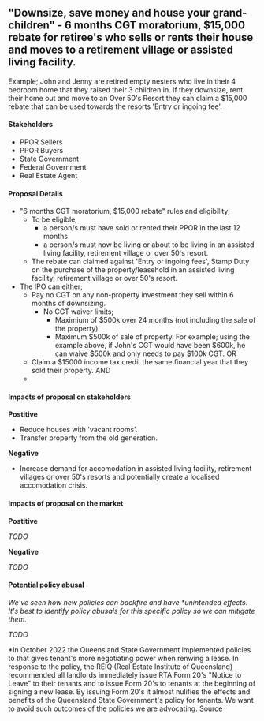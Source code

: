 ## "Downsize, save money and house your grand-children" - 6 months CGT moratorium, $15,000 rebate for retiree's who sells or rents their house and moves to a retirement village or assisted living facility.


Example; John and Jenny are retired empty nesters who live in their 4 bedroom home that they raised their 3 children in. If they downsize, rent their home out and move to an Over 50's Resort they can claim a $15,000 rebate that can be used towards the resorts 'Entry or ingoing fee'.


#### Stakeholders

- PPOR Sellers
- PPOR Buyers
- State Government
- Federal Government
- Real Estate Agent


#### Proposal Details

- "6 months CGT moratorium, $15,000 rebate" rules and eligibility;
	- To be eligible, 
		- a person/s must have sold or rented their PPOR in the last 12 months
		- a person/s must now be living or about to be living in an assisted living facility, retirement village or over 50's resort.
	- The rebate can claimed against 'Entry or ingoing fees', Stamp Duty on the purchase of the property/leasehold in an assisted living facility, retirement village or over 50's resort.
- The IPO can either;
    - Pay no CGT on any non-property investment they sell within 6 months of downsizing.
        - No CGT waiver limits;
            - Maximium of $500k over 24 months (not including the sale of the property)
            - Maximum $500k of sale of property. For example; using the example above, if John's CGT would have been $600k, he can waive $500k and only needs to pay $100k CGT.
    OR
    - Claim a $15000 income tax credit the same financial year that they sold their property.
    AND
    - 

#### Impacts of proposal on stakeholders

**Postitive**

- Reduce houses with 'vacant rooms'.
- Transfer property from the old generation.

**Negative**

- Increase demand for accomodation in assisted living facility, retirement villages or over 50's resorts and potentially create a localised accomodation crisis.


#### Impacts of proposal on the market

**Postitive**

*TODO*

**Negative**

*TODO*


#### Potential policy abusal

*We've seen how new policies can backfire and have \*unintended effects. It's best to identify policy abusals for this specific policy so we can mitigate them.*

*TODO*

\*In October 2022 the Queensland State Government implemented policies to that gives tenant's more negotiating power when renwing a lease. In response to the policy, the REIQ (Real Estate Institute of Queensland) recommended all landlords immediately issue RTA Form 20's "Notice to Leave" to their tenants and to issue Form 20's to tenants at the beginning of signing a new lease. By issuing Form 20's it almost nulifies the effects and benefits of the Queensland State Government's policy for tenants. We want to avoid such outcomes of the policies we are advocating. [Source](https://www.reiq.com/articles/notices-to-leave-and-instructions-from-lessor-clients/)